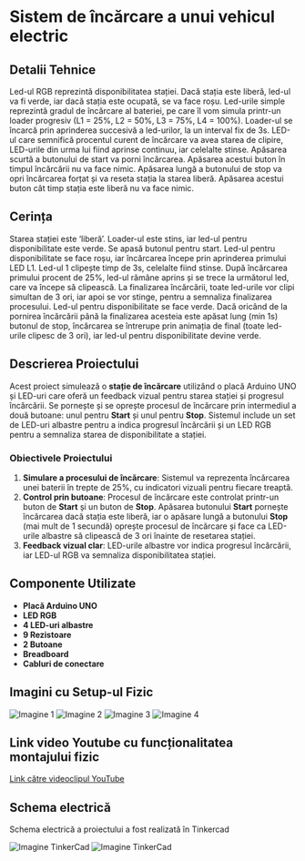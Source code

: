 # Sistem de încărcare a unui vehicul electric


## Detalii Tehnice

Led-ul RGB reprezintă disponibilitatea stației. Dacă stația este liberă, led-ul va fi verde, iar dacă stația este ocupată, se va face roșu. Led-urile simple reprezintă gradul de încărcare al bateriei, pe care îl vom simula printr-un loader progresiv (L1 = 25%, L2 = 50%, L3 = 75%, L4 = 100%). Loader-ul se încarcă prin aprinderea succesivă a led-urilor, la un interval fix de 3s. LED-ul care semnifică procentul curent de încărcare va avea starea de clipire, LED-urile din urma lui fiind aprinse continuu, iar celelalte stinse. Apăsarea scurtă a butonului de start va porni încărcarea. Apăsarea acestui buton în timpul încărcării nu va face nimic. Apăsarea lungă a butonului de stop va opri încărcarea forțat și va reseta stația la starea liberă. Apăsarea acestui buton cât timp stația este liberă nu va face nimic.

## Cerința

Starea stației este ‘liberă’. Loader-ul este stins, iar led-ul pentru disponibilitate este verde. Se apasă butonul pentru start. Led-ul pentru disponibilitate se face roșu, iar încărcarea începe prin aprinderea primului LED L1. Led-ul 1 clipește timp de 3s, celelalte fiind stinse. După încărcarea primului procent de 25%, led-ul rămâne aprins și se trece la următorul led, care va începe să clipească. La finalizarea încărcării, toate led-urile vor clipi simultan de 3 ori, iar apoi se vor stinge, pentru a semnaliza finalizarea procesului. Led-ul pentru disponibilitate se face verde. Dacă oricând de la pornirea încărcării până la finalizarea acesteia este apăsat lung (min 1s) butonul de stop, încărcarea se întrerupe prin animația de final (toate led-urile clipesc de 3 ori), iar led-ul pentru disponibilitate devine verde.


## Descrierea Proiectului

Acest proiect simulează o **stație de încărcare** utilizând o placă Arduino UNO și LED-uri care oferă un feedback vizual pentru starea stației și progresul încărcării. Se pornește și se oprește procesul de încărcare prin intermediul a două butoane: unul pentru **Start** și unul pentru **Stop**. Sistemul include un set de LED-uri albastre pentru a indica progresul încărcării și un LED RGB pentru a semnaliza starea de disponibilitate a stației.

### Obiectivele Proiectului

1. **Simulare a procesului de încărcare**: Sistemul va reprezenta încărcarea unei baterii în trepte de 25%, cu indicatori vizuali pentru fiecare treaptă.
2. **Control prin butoane**: Procesul de încărcare este controlat printr-un buton de **Start** și un buton de **Stop**. Apăsarea butonului **Start** pornește încărcarea dacă stația este liberă, iar o apăsare lungă a butonului **Stop** (mai mult de 1 secundă) oprește procesul de încărcare și face ca LED-urile albastre să clipească de 3 ori înainte de resetarea stației.
3. **Feedback vizual clar**: LED-urile albastre vor indica progresul încărcării, iar LED-ul RGB va semnaliza disponibilitatea stației.

## Componente Utilizate

- **Placă Arduino UNO**
- **LED RGB** 
- **4 LED-uri albastre** 
- **9 Rezistoare** 
- **2 Butoane** 
- **Breadboard**
- **Cabluri de conectare**

## Imagini cu Setup-ul Fizic

![Imagine 1](./imagini/imagine1.jpeg)
![Imagine 2](./imagini/imagine2.jpeg)
![Imagine 3](./imagini/imagine3.jpeg)
![Imagine 4](./imagini/imagine4.jpeg)

## Link video Youtube cu funcționalitatea montajului fizic

[Link către videoclipul YouTube](https://youtube.com/watch?v=mPNuXBadCfc)

## Schema electrică

Schema electrică a proiectului a fost realizată în Tinkercad

![Imagine TinkerCad](./imagini/TinkerCad2.png)
![Imagine TinkerCad](./imagini/TinkerCad.png)